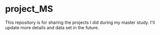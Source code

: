 # project_MS
This repository is for sharing the projects I did during my master study. I'll update more details and data set in the future.
